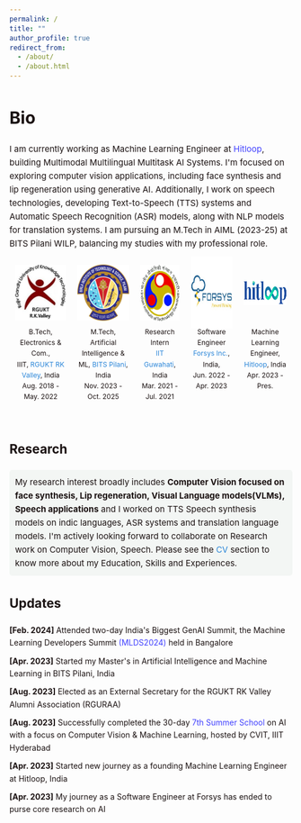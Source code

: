 ```yaml
---
permalink: /
title: ""
author_profile: true
redirect_from: 
  - /about/
  - /about.html
---
```

<style>
  .content-container {
    font-size: 15px;
    color: #1B1212;
    line-height: 1.6;
  }
  .content-container a {
    text-decoration: none;
    color: #4040FF;
  }
  .content-container a:hover {
    text-decoration: underline;
  }
  .logo-container {
    display: flex;
    flex-wrap: wrap;
    justify-content: space-between;
    margin: 20px 0;
  }
  .logo-item {
    text-align: center;
    margin: 10px;
  }
  .logo-item img {
    width: 100px;
    height: 100px;
    margin-bottom: 10px;
  }
  .logo-item p {
    font-size: 14px;
    color: #1B1212;
  }
  .updates-list {
    list-style-type: none;
    padding: 0;
  }
  .updates-list li {
    margin: 10px 0;
  }
  .updates-list a {
    color: #4040FF;
    text-decoration: none;
  }
  .updates-list a:hover {
    text-decoration: underline;
  }
  .updates-list, h3, p {
    font-size: 14px;
  }
</style>
<style>
  .research-interest {
    background-color: #f3f6f4; /* Light grey */
    padding: 10px;
    border-radius: 5px;
    transition: background-color 0.3s ease; /* Smooth transition for background color */
  }
  
  .research-interest:hover {
    background-color: #d0d0d0; /* Deeper grey on hover */
  }
</style>


<div class="content-container">
  <h1>Bio</h1>
  <p style="font-size: 15px;">I am currently working as Machine Learning Engineer at <a href="https://www.hitloop.it/"> Hitloop</a>, building Multimodal Multilingual Multitask AI Systems. I'm focused on exploring computer vision applications, including face synthesis and lip regeneration using generative AI. Additionally, I work on speech technologies, developing Text-to-Speech (TTS) systems and Automatic Speech Recognition (ASR) models, along with NLP models for translation systems. I am pursuing an M.Tech in AIML (2023-25) at BITS Pilani WILP, balancing my studies with my professional role.</p>

<div style="display: flex; justify-content: space-between;">
  <div style="flex: 1.3; text-align: center; margin: 10px;">
    <div style="height: 100px; display: flex; align-items: center; justify-content: center;">
      <img src="../images/rguktrkv.jpeg" alt="Logo1" style="width: 100px; height: 100px;">
    </div>
    <div style="font-size: 12px; color: #1B1212; margin-top: 10px;">B.Tech, Electronics & Com.,<br> IIIT, <a href="https://www.rguktrkv.ac.in/" style="color: #2985d8; text-decoration: none;">RGUKT RK Valley</a>, India<br>Aug. 2018 - May. 2022</div>
  </div>
  <div style="flex: 1.3; text-align: center; margin: 10px;">
    <div style="height: 100px; display: flex; align-items: center; justify-content: center;">
      <img src="../images/bits.png" alt="Logo4" style="width: 100px; height: 100px;">
    </div>
    <div style="font-size: 12px; color: #1B1212; margin-top: 10px;">M.Tech, Artificial Intelligence & ML, <a href="http://www.bits-pilani.ac.in/" style="color: #2985d8; text-decoration: none;">BITS Pilani</a>, India<br>Nov. 2023 - Oct. 2025</div>
  </div>
    <div style="flex: 1; text-align: center; margin: 10px;">
    <div style="height: 100px; display: flex; align-items: center; justify-content: center;">
      <img src="../images/iitg.jpg" alt="Logo4" style="width: 100px; height: 100px;">
    </div>
    <div style="font-size: 12px; color: #1B1212; margin-top: 10px;">Research Intern <br><a href="http://www.bits-pilani.ac.in/" style="color: #2985d8; text-decoration: none;">IIT Guwahati</a>, India<br>Mar. 2021 - Jul. 2021</div>
  </div>
  <div style="flex: 1.05; text-align: center; margin: 10px;">
    <div style="height: 100px; display: flex; align-items: center; justify-content: center;">
      <img src="../images/for.jpg" alt="Logo5" style="width: 128px; height: 128px;">
    </div>
    <div style="font-size: 12px; color: #1B1212; margin-top: 10px;">Software Engineer<br> <a href="https://www.forsysinc.com/" style="color: #2985d8; text-decoration: none;">Forsys Inc.</a>, India,<br>Jun. 2022 - Apr. 2023</div>
  </div>
  <div style="flex: 1.1; text-align: center; margin: 10px;">
    <div style="height: 100px; display: flex; align-items: center; justify-content: center;">
      <img src="../images/hitloop2.png" alt="Logo3" style="width: 135px; height: 43.74px;">
    </div>
    <div style="font-size: 12px; color: #1B1212; margin-top: 10px;">Machine Learning Engineer, <a href="https://www.hitloop.it/" style="color: #2985d8; text-decoration: none;">Hitloop</a>, India<br>Apr. 2023 - Pres.</div>
  </div>
</div><br>

  <h2>Research</h2>
  <div class="research-interest">
    My research interest broadly includes <strong>Computer Vision focused on face synthesis, Lip regeneration, Visual Language models(VLMs), Speech applications</strong> and I worked on TTS Speech synthesis models on indic languages, ASR systems and translation language models. I'm actively looking forward to collaborate on Research work on Computer Vision, Speech. Please see the <a href="/cv/" style="color: #2985d8; text-decoration: none;">CV</a> section to know more about my Education, Skills and Experiences.
  </div>

  <h2>Updates</h2>
  <ul class="updates-list">
    <li><strong>[Feb. 2024]</strong> Attended two-day India's Biggest GenAI Summit, the Machine Learning Developers Summit <a href="https://mlds.analyticsindiamag.com/"> (MLDS2024)</a> held in Bangalore</li>
    <li><strong>[Apr. 2023]</strong> Started my Master's in Artificial Intelligence and Machine Learning in BITS Pilani, India</li>
    <li><strong>[Aug. 2023]</strong> Elected as an External Secretary for the RGUKT RK Valley Alumni Association (RGURAA)</li>
    <li><strong>[Aug. 2023]</strong> Successfully completed the 30-day <a href="https://cvit.iiit.ac.in/summerschool2023/"> 7th Summer School</a> on AI with a focus on Computer Vision & Machine Learning, hosted by CVIT, IIIT Hyderabad</li>
    <li><strong>[Apr. 2023]</strong> Started new journey as a founding Machine Learning Engineer at Hitloop, India</li>
    <li><strong>[Apr. 2023]</strong> My journey as a Software Engineer at Forsys has ended to purse core research on AI</li>
  </ul>

</div><br>

<div style="width: 100%; max-width: 150px; margin-left: 0;">
<script type="text/javascript" id="clstr_globe" src="//clustrmaps.com/globe.js?d=a7O3t_uApRAnWYL9dShmlAqfC9SZujQlv0LSpj-KyFI"></script>
</div>

